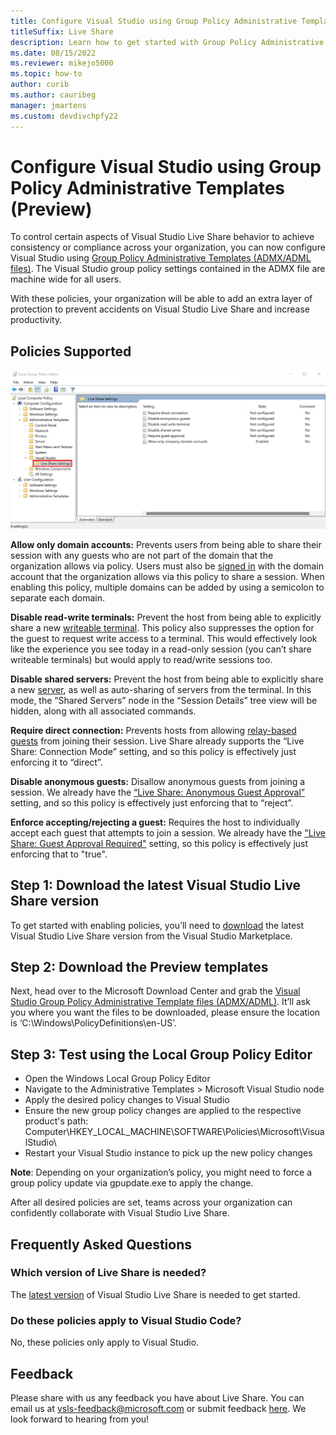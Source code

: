 ```yaml
---
title: Configure Visual Studio using Group Policy Administrative Templates (Preview) 
titleSuffix: Live Share
description: Learn how to get started with Group Policy Administrative Template files to ensure sessions are controlled the way you want.
ms.date: 08/15/2022
ms.reviewer: mikejo5000
ms.topic: how-to
author: curib
ms.author: cauribeg
manager: jmartens
ms.custom: devdivchpfy22
---
```


<!--
Copyright © Microsoft Corporation
All rights reserved.
Creative Commons Attribution 4.0 License (International): https://creativecommons.org/licenses/by/4.0/legalcode
-->

# Configure Visual Studio using Group Policy Administrative Templates (Preview)

To control certain aspects of Visual Studio Live Share behavior to achieve consistency or compliance across your organization, you can now configure Visual Studio using [Group Policy Administrative Templates (ADMX/ADML files)](https://aka.ms/vs/admx/details). The Visual Studio group policy settings contained in the ADMX file are machine wide for all users.

With these policies, your organization will be able to add an extra layer of protection to prevent accidents on Visual Studio Live Share and increase productivity.

## Policies Supported

![Screenshot that shows the Local Group Policy Editor](../media/policies-visual-studio/live-share-policies.png)

**Allow only domain accounts:** Prevents users from being able to share their session with any guests who are not part of the domain that the organization allows via policy. Users must also be [signed in](install-live-share-visual-studio.md#sign-in) with the domain account that the organization allows via this policy to share a session. When enabling this policy, multiple domains can be added by using a semicolon to separate each domain.

**Disable read-write terminals:** Prevent the host from being able to explicitly share a new [writeable terminal](share-server-visual-studio.md#share-a-terminal). This policy also suppresses the option for the guest to request write access to a terminal. This would effectively look like the experience you see today in a read-only session (you can’t share writeable terminals) but would apply to read/write sessions too.

**Disable shared servers:** Prevent the host from being able to explicitly share a new [server](share-server-visual-studio.md#share-a-server), as well as auto-sharing of servers from the terminal. In this mode, the “Shared Servers” node in the “Session Details” tree view will be hidden, along with all associated commands.

**Require direct connection:** Prevents hosts from allowing [relay-based guests](../overview/features.md#flexible-connection-modes) from joining their session. Live Share already supports the “Live Share: Connection Mode” setting, and so this policy is effectively just enforcing it to “direct”.

**Disable anonymous guests:** Disallow anonymous guests from joining a session. We already have the [“Live Share: Anonymous Guest Approval”](../reference/security.md#auto-rejecting-or-accepting-users-that-are-not-signed-in-anonymous) setting, and so this policy is effectively just enforcing that to “reject”.

**Enforce accepting/rejecting a guest:** Requires the host to individually accept each guest that attempts to join a session. We already have the ["Live Share: Guest Approval Required"](../reference/security.md#requiring-guest-approval-for-signed-in-users) setting, so this policy is effectively just enforcing that to "true".

## Step 1: Download the latest Visual Studio Live Share version

To get started with enabling policies, you’ll need to [download](https://marketplace.visualstudio.com/items?itemName=MS-vsliveshare.vsls-vs-2022) the latest Visual Studio Live Share version from the Visual Studio Marketplace.

## Step 2: Download the Preview templates

Next, head over to the Microsoft Download Center and grab the [Visual Studio Group Policy Administrative Template files (ADMX/ADML)](https://aka.ms/vs/admx/details). It’ll ask you where you want the files to be downloaded, please ensure the location is ‘C:\Windows\PolicyDefinitions\en-US’.

## Step 3: Test using the Local Group Policy Editor

- Open the Windows Local Group Policy Editor
- Navigate to the Administrative Templates > Microsoft Visual Studio node
- Apply the desired policy changes to Visual Studio
- Ensure the new group policy changes are applied to the respective product's path:
  Computer\HKEY_LOCAL_MACHINE\SOFTWARE\Policies\Microsoft\VisualStudio\
- Restart your Visual Studio instance to pick up the new policy changes

**Note**: Depending on your organization’s policy, you might need to force a group policy update via gpupdate.exe to apply the change.

After all desired policies are set, teams across your organization can confidently collaborate with Visual Studio Live Share.

## Frequently Asked Questions

### Which version of Live Share is needed?

The [latest version](https://marketplace.visualstudio.com/items?itemName=MS-vsliveshare.vsls-vs-2022) of Visual Studio Live Share is needed to get started.

### Do these policies apply to Visual Studio Code?

No, these policies only apply to Visual Studio.

## Feedback

Please share with us any feedback you have about Live Share. You can email us at vsls-feedback@microsoft.com or submit feedback [here](https://aka.ms/vs/admx/feedback). We look forward to hearing from you!
